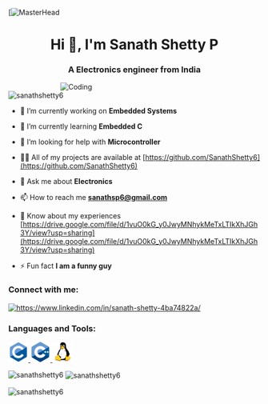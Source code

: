 [![MasterHead](https://https://d2m6ke2px6quvq.cloudfront.net/uploads/2020/07/15/46770043-3911-4727-b191-470d916caef9.jpg)

<h1 align="center">Hi 👋, I'm Sanath Shetty P</h1>
<h3 align="center">A Electronics engineer from India</h3>
<img align="right" alt="Coding" width="400" src="https://https://cdn.dribbble.com/users/1162077/screenshots/3848914/programmer.gif">


<p align="left"> <img src="https://komarev.com/ghpvc/?username=sanathshetty6&label=Profile%20views&color=0e75b6&style=flat" alt="sanathshetty6" /> </p>

- 🔭 I’m currently working on **Embedded Systems**

- 🌱 I’m currently learning **Embedded C**

- 🤝 I’m looking for help with **Microcontroller**

- 👨‍💻 All of my projects are available at [https://github.com/SanathShetty6](https://github.com/SanathShetty6)

- 💬 Ask me about **Electronics**

- 📫 How to reach me **sanathsp6@gmail.com**

- 📄 Know about my experiences [https://drive.google.com/file/d/1vuO0kG_y0JwyMNhykMeTxLTIkXhJGh3Y/view?usp=sharing](https://drive.google.com/file/d/1vuO0kG_y0JwyMNhykMeTxLTIkXhJGh3Y/view?usp=sharing)

- ⚡ Fun fact **I am a funny guy**

<h3 align="left">Connect with me:</h3>
<p align="left">
<a href="https://linkedin.com/in/https://www.linkedin.com/in/sanath-shetty-4ba74822a/" target="blank"><img align="center" src="https://raw.githubusercontent.com/rahuldkjain/github-profile-readme-generator/master/src/images/icons/Social/linked-in-alt.svg" alt="https://www.linkedin.com/in/sanath-shetty-4ba74822a/" height="30" width="40" /></a>
</p>

<h3 align="left">Languages and Tools:</h3>
<p align="left"> <a href="https://www.cprogramming.com/" target="_blank" rel="noreferrer"> <img src="https://raw.githubusercontent.com/devicons/devicon/master/icons/c/c-original.svg" alt="c" width="40" height="40"/> </a> <a href="https://www.w3schools.com/cpp/" target="_blank" rel="noreferrer"> <img src="https://raw.githubusercontent.com/devicons/devicon/master/icons/cplusplus/cplusplus-original.svg" alt="cplusplus" width="40" height="40"/> </a> <a href="https://www.linux.org/" target="_blank" rel="noreferrer"> <img src="https://raw.githubusercontent.com/devicons/devicon/master/icons/linux/linux-original.svg" alt="linux" width="40" height="40"/> </a> </p>

<p><img align="left" src="https://github-readme-stats.vercel.app/api/top-langs?username=sanathshetty6&show_icons=true&locale=en&layout=compact" alt="sanathshetty6" /></p>

<p>&nbsp;<img align="center" src="https://github-readme-stats.vercel.app/api?username=sanathshetty6&show_icons=true&locale=en" alt="sanathshetty6" /></p>

<p><img align="center" src="https://github-readme-streak-stats.herokuapp.com/?user=sanathshetty6&" alt="sanathshetty6" /></p>
